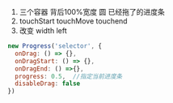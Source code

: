 1. 三个容器 背后100%宽度 圆 已经拖了的进度条
2. touchStart  touchMove touchend
3. 改变 width left

```js
new Progress('selector', {
  onDrag: () => {},
  onDragStart: () => {},
  onDragEnd: () =>{},
  progress: 0.5,  //指定当前进度条
  disableDrag: false 
})
```